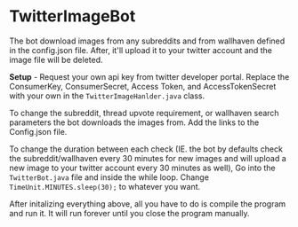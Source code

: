 # TwitterImageBot

The bot download images from any subreddits and from wallhaven defined in the config.json file. After, it'll upload it to your twitter account and the image file will be deleted.

**Setup** -
Request your own api key from twitter developer portal.
Replace the ConsumerKey, ConsumerSecret, Access Token, and AccessTokenSecret with your own in the `TwitterImageHanlder.java` class.

To change the subreddit, thread upvote requirement, or wallhaven search parameters the bot downloads the images from. Add the links to the Config.json file.

To change the duration between each check (IE. the bot by defaults check the subreddit/wallhaven every 30 minutes for new images and will upload a new image to your twitter account every 30 minutes as well), Go into the `TwitterBot.java` file and inside the while loop. Change `TimeUnit.MINUTES.sleep(30);` to whatever you want.

After initalizing everything above, all you have to do is compile the program and run it. It will run forever until you close the program manually. 
